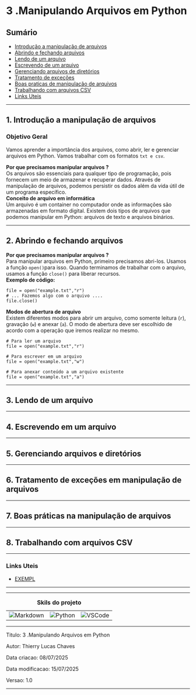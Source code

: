 # 3 .Manipulando Arquivos em Python
## Sumário 
- [Introdução a manipulação de arquivos](#1-introdução-a-manipulação-de-arquivos)
- [Abrindo e fechando arquivos](#2-abrindo-e-fechando-arquivos)
- [Lendo de um arquivo](#3-lendo-de-um-arquivo)
- [Escrevendo de um arquivo](#4-escrevendo-em-um-arquivo)
- [Gerenciando arquivos de diretórios](#5-gerenciando-arquivos-e-diretórios)
- [Tratamento de exceções](#6-tratamento-de-exceções-em-manipulação-de-arquivo)
- [Boas praticas de manipulação de arquivos](#7-boas-práticas-na-manipulação-de-arquivos)
- [Trabalhando com arquivos CSV](#8-trabalhando-com-arquivos-csv)
- [Links Uteis](#links-uteis)
---
## 1. Introdução a manipulação de arquivos
### Objetivo Geral 
Vamos aprender a importância dos arquivos, como abrir, ler e gerenciar arquivos em Python. Vamos trabalhar com os formatos `txt e csv`.  

__Por que precisamos manipular arquivos ?__  
Os arquivos são essenciais para qualquer tipo de programação, pois fornecem um meio de armazenar e recuperar dados. Através de manipulação de arquivos, podemos persistir os dados além da vida útil de um programa específico.  
__Conceito de arquivo em informática__  
Um arquivo é um container no computador onde as informações são armazenadas em formato digital. Existem dois tipos de arquivos que podemos manipular em Python: arquivos de texto e arquivos binários. 

---
## 2. Abrindo e fechando arquivos
__Por que precisamos manipular arquivos ?__  
Para manipular arquivos em Python, primeiro precisamos abri-los. Usamos a função `open()`para isso. Quando terminamos de trabalhar com o arquivo, usamos a função `close()` para liberar recursos.  
__Exemplo de código:__  
```
file = open("example.txt","r")
# ... Fazemos algo com o arquivo ....
file.close()
```
__Modos de abertura de arquivo__  
Existem diferentes modos para abrir um arquivo, como somente leitura (`r`), gravação (`w`) e anexar (`a`). O modo de abertura deve ser escolhido de acordo com a operação que iremos realizar no mesmo.  
```
# Para ler um arquivo 
file = open("example.txt","r")

# Para escrever em um arquivo 
file = open("example.txt","w")

# Para anexar conteúdo a um arquivo existente 
file = open("example.txt","a")

```
--- 
## 3. Lendo de um arquivo

--- 
## 4. Escrevendo em um arquivo 

--- 
## 5. Gerenciando arquivos e diretórios

--- 
## 6. Tratamento de exceções em manipulação de arquivos

--- 
## 7. Boas práticas na manipulação de arquivos

--- 
## 8. Trabalhando com arquivos CSV

--- 
### Links Uteis
- [EXEMPL](https://github.com/digitalinnovationone/trilha-python-dio)

---
<!-- As respostas da aula 3 estão [aqui](IMGS)

tabela exemplo 
| | |
| -- | -- |
| nome | valor |

<div style="border-left: 4px solid red; background-color:rgb(22, 23, 24); padding: 10px;">
  <strong style="color: red;">Exemplo de alerta</strong>
  <p> Somente um exemplo.</p>
</div>

exemplo código 
```
print("Hello World!")
``` -->
---
<table style="text-align: center; width: 100%;"> 
<caption><b>Skils do projeto </b></caption>
<tr>
    <td style="text-align: center;">
    <img alt="Markdown" src="https://img.shields.io/badge/markdown-%23000000.svg?style=for-the-badge&logo=markdown&logoColor=white"/>
    </td>
    <td style="text-align: center;">
    <img alt="Python" src="https://img.shields.io/badge/python-3670A0?style=for-the-badge&logo=python&logoColor=ffdd54"/>
    </td>
    <td style="text-align: center;">
    <img alt="VSCode" src="https://img.shields.io/badge/Visual%20Studio%20Code-0078d7.svg?style=for-the-badge&logo=visual-studio-code&logoColor=white"/>
    </td>
<tr> 
</table>

---
Titulo: 3 .Manipulando Arquivos em Python 

Autor: Thierry Lucas Chaves

Data criacao: 08/07/2025

Data modificacao: 15/07/2025

Versao: 1.0  

---